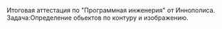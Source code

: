 Итоговая аттестация по "Программная инженерия" от Иннополиса.
Задача:Определение обьектов по контуру и изображению.
